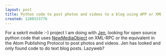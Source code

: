 ```yaml
---
layout: post
title: Python code to post photos and videos to a blog using APP or XML-RPC?
created: 1280153776
---
```

<p>For a sekrit mobile :-) project I am doing with <a href="http://www.blackphoebe.com/msjen/">Jen</a>, looking for open source python code that uses <a href="http://www.xmlrpc.com/metaWeblogApi#metaweblognewmediaobject">NewMediaObject</a> on XML-RPC or the equivalent in the Atom Publishing Protocol to post photos and videos. Jen has looked and only found code to do text blog posts. Lazyweb?</p>
